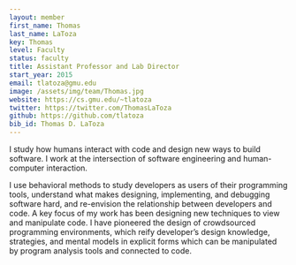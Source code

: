 ```yaml
---
layout: member
first_name: Thomas
last_name: LaToza
key: Thomas
level: Faculty
status: faculty
title: Assistant Professor and Lab Director
start_year: 2015
email: tlatoza@gmu.edu
image: /assets/img/team/Thomas.jpg
website: https://cs.gmu.edu/~tlatoza
twitter: https://twitter.com/ThomasLaToza
github: https://github.com/tlatoza
bib_id: Thomas D. LaToza
---
```

I study how humans interact with code and design new ways to build software. 
I work at the intersection of software engineering and human-computer interaction.

I use behavioral methods to study developers as users of their programming tools, 
understand what makes designing, implementing, and debugging software hard, 
and re-envision the relationship between developers and code. 
A key focus of my work has been designing new techniques to view and manipulate code. 
I have pioneered the design of crowdsourced programming environments, 
which reify developer’s design knowledge, strategies, and mental models in explicit forms 
which can be manipulated by program analysis tools and connected to code.